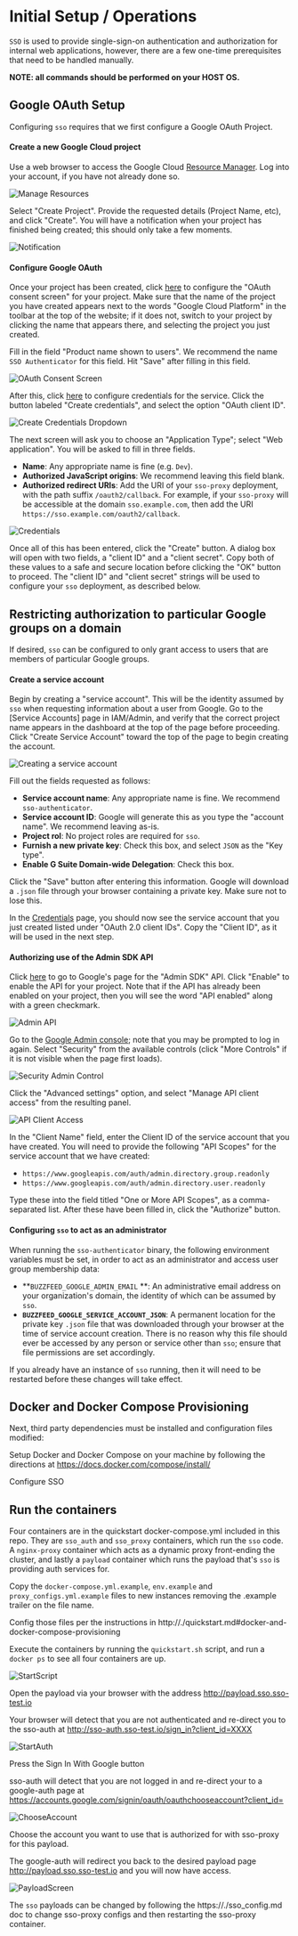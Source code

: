 # Initial Setup / Operations

`SSO` is used to provide single-sign-on authentication and authorization for internal web
applications, however, there are a few one-time prerequisites that need to be handled manually.

**NOTE: all commands should be performed on your HOST OS.**

## Google OAuth Setup

Configuring `sso` requires that we first configure a Google OAuth Project.

#### Create a new Google Cloud project

Use a web browser to access the Google Cloud [Resource Manager](
https://console.developers.google.com/cloud-resource-manager). Log into your account, if you have
not already done so.

![Manage Resources](images/setup-manage_resources.jpg)

Select "Create Project". Provide the requested details (Project Name, etc), and click "Create". You
will have a notification when your project has finished being created; this should only take a
few moments.

![Notification](images/setup-notification.jpg)

#### Configure Google OAuth

Once your project has been created, click [here](
https://console.cloud.google.com/apis/credentials/consent) to configure the "OAuth consent screen"
for your project. Make sure that the name of the project you have created appears next to the words
"Google Cloud Platform" in the toolbar at the top of the website; if it does not, switch to your
project by clicking the name that appears there, and selecting the project you just created.

Fill in the field "Product name shown to users". We recommend the name `SSO Authenticator` for this
field. Hit "Save" after filling in this field.

![OAuth Consent Screen](images/setup-consent_screen.jpg)

After this, click [here](https://console.cloud.google.com/apis/credentials) to configure
credentials for the service. Click the button labeled "Create credentials", and select the option
"OAuth client ID".

![Create Credentials Dropdown](images/setup-create_credentials.jpg)

The next screen will ask you to choose an "Application Type"; select "Web application". You will be
asked to fill in three fields.
- **Name**: Any appropriate name is fine (e.g. `Dev`).
- **Authorized JavaScript origins**: We recommend leaving this field blank.
- **Authorized redirect URIs**: Add the URI of your `sso-proxy` deployment, with the path suffix
`/oauth2/callback`. For example, if your `sso-proxy` will  be accessible at the domain
`sso.example.com`, then add the URI `https://sso.example.com/oauth2/callback`.

![Credentials](images/setup-credentials.jpg)

Once all of this has been entered, click the "Create" button. A dialog box will open with two
fields, a "client ID" and a "client secret". Copy both of these values to a safe and secure
location before clicking the "OK" button to proceed. The "client ID" and "client secret" strings
will be used to configure your `sso` deployment, as described below.

## Restricting authorization to particular Google groups on a domain

If desired, `sso` can be configured to only grant access to users that are members of particular
Google groups.

#### Create a service account

Begin by creating a "service account". This will be the identity assumed by `sso` when requesting
information about a user from Google. Go to the [Service Accounts] page in IAM/Admin, and verify
that the correct project name appears in the dashboard at the top of the page before proceeding.
Click "Create Service Account" toward the top of the page to begin creating the account.

![Creating a service account](images/setup-create_service_account.jpg)

Fill out the fields requested as follows:
- **Service account name**: Any appropriate name is fine. We recommend `sso-authenticator`.
- **Service account ID**: Google will generate this as you type the "account name". We recommend
leaving as-is.
- **Project rol**: No project roles are required for `sso`.
- **Furnish a new private key**: Check this box, and select `JSON` as the "Key type".
- **Enable G Suite Domain-wide Delegation**: Check this box.

Click the "Save" button after entering this information. Google will download a `.json` file
through your browser containing a private key. Make sure not to lose this.

In the [Credentials](https://console.cloud.google.com/apis/credentials) page, you should now see
the service account that you just created listed under "OAuth 2.0 client IDs". Copy the "Client ID",
as it will be used in the next step.

#### Authorizing use of the Admin SDK API

Click [here](https://console.cloud.google.com/apis/library/admin.googleapis.com) to go to Google's
page for the "Admin SDK" API. Click "Enable" to enable the API for your project. Note that if the
API has already been enabled on your project, then you will see the word "API enabled" along with
a green checkmark.

![Admin API](images/setup-admin_api.jpg)

Go to the [Google Admin console](https://admin.google.com); note that you may be prompted to log
in again. Select "Security" from the available controls (click "More Controls" if it is not visible
when the page first loads).

![Security Admin Control](images/setup-security_control.jpg)

Click the "Advanced settings" option, and select "Manage API client access" from the resulting
panel.

![API Client Access](images/setup-api_client_access.jpg)

In the "Client Name" field, enter the Client ID of the service account that you have created. You
will need to provide the following "API Scopes" for the service account that we have created:
- `https://www.googleapis.com/auth/admin.directory.group.readonly`
- `https://www.googleapis.com/auth/admin.directory.user.readonly`

Type these into the field titled "One or More API Scopes", as a comma-separated list. After these
have been filled in, click the "Authorize" button.

#### Configuring `sso` to act as an administrator

When running the `sso-authenticator` binary, the following environment variables must be set, in
order to act as an administrator and access user group membership data:
- **`BUZZFEED_GOOGLE_ADMIN_EMAIL` **: An administrative email address on your organization's
domain, the identity of which can be assumed by `sso`.
- **`BUZZFEED_GOOGLE_SERVICE_ACCOUNT_JSON`**: A permanent location for the private key `.json` file 
that was downloaded through your browser at the time of service account creation. There is no
reason why this file should ever be accessed by any person or service other than `sso`; ensure that
file permissions are set accordingly.

If you already have an instance of `sso` running, then it will need to be restarted before these
changes will take effect.

## Docker and Docker Compose Provisioning

Next, third party dependencies must be installed and configuration files modified:

Setup Docker and Docker Compose on your machine by following the directions at https://docs.docker.com/compose/install/

Configure SSO
 
<flesh this out>


## Run the containers

Four containers are in the quickstart docker-compose.yml included in this repo. They are `sso_auth` and `sso_proxy`
containers, which run the `sso` code. A `nginx-proxy` container which acts as a dynamic proxy front-ending the cluster,
and lastly a `payload` container which runs the payload that's `sso` is providing auth services for.

Copy the `docker-compose.yml.example`, `env.example` and `proxy_configs.yml.example` files to new instances removing the
.example trailer on the file name.

Config those files per the instructions in http://./quickstart.md#docker-and-docker-compose-provisioning

Execute the containers by running the `quickstart.sh` script, and run a `docker ps` to see all four containers are up.

![StartScript](images/start-script.jpg)

Open the payload via your browser with the address http://payload.sso.sso-test.io

Your browser will detect that you are not authenticated and re-direct you to the sso-auth at http://sso-auth.sso-test.io/sign_in?client_id=XXXX

![StartAuth](images/start-auth.jpg)

Press the Sign In With Google button

sso-auth will detect that you are not logged in and re-direct your to a google-auth page at https://accounts.google.com/signin/oauth/oauthchooseaccount?client_id=

![ChooseAccount](images/choose-account.jpg)

Choose the account you want to use that is authorized for with sso-proxy for this payload.
 
The google-auth will redirect you back to the desired payload page http://payload.sso.sso-test.io and you will now have access.

![PayloadScreen](images/payload-screen.jpg)
 
The `sso` payloads can be changed by following the https://./sso_config.md doc to change
sso-proxy configs and then restarting the sso-proxy container.
